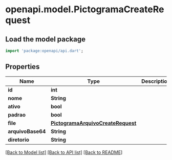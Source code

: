 # openapi.model.PictogramaCreateRequest

## Load the model package
```dart
import 'package:openapi/api.dart';
```

## Properties
Name | Type | Description | Notes
------------ | ------------- | ------------- | -------------
**id** | **int** |  | [optional] 
**nome** | **String** |  | 
**ativo** | **bool** |  | [optional] 
**padrao** | **bool** |  | [optional] 
**file** | [**PictogramaArquivoCreateRequest**](PictogramaArquivoCreateRequest.md) |  | [optional] 
**arquivoBase64** | **String** |  | [optional] 
**diretorio** | **String** |  | [optional] 

[[Back to Model list]](../README.md#documentation-for-models) [[Back to API list]](../README.md#documentation-for-api-endpoints) [[Back to README]](../README.md)



